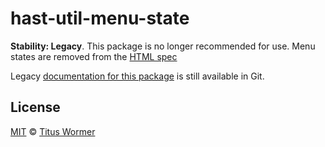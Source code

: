 # hast-util-menu-state

**Stability: Legacy**.
This package is no longer recommended for use.
Menu states are removed from the [HTML spec][spec]

Legacy [documentation for this package](https://github.com/syntax-tree/hast-util-menu-state/tree/5b71e472e3bc4696ecda282f0900a486d95880d8)
is still available in Git.

## License

[MIT][license] © [Titus Wormer][author]

[spec]: https://html.spec.whatwg.org/multipage/obsolete.html#attr-menu-type

[license]: license

[author]: https://wooorm.com
